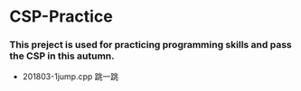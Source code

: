 # CSP-Practice
### This preject is used for practicing programming skills and pass the CSP in this autumn.
* 201803-1jump.cpp 跳一跳